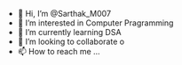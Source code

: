 - 👋 Hi, I’m @Sarthak_M007
- 👀 I’m interested in Computer Pragramming
- 🌱 I’m currently learning DSA 
- 💞️ I’m looking to collaborate o
- 📫 How to reach me ...

<!---
Stkmishra/Stkmishra is a ✨ special ✨ repository because its `README.md` (this file) appears on your GitHub profile.
You can click the Preview link to take a look at your changes.
--->
